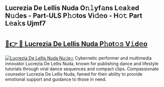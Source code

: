 ## Lucrezia De Lellis Nuda O𝚗𝚕yf𝚊ns L𝚎a𝚔ed N𝚞𝚍es - Part-ULS P𝚑𝚘tos Vi𝚍𝚎o - H𝚘𝚝 Part L𝚎a𝚔s Ujmf7

# <h2><a href="http://kfeem1.oniu.top/?m=Lucrezia+De+Lellis+Nuda">🔗👉 🔴 Lucrezia De Lellis Nuda P𝚑ot𝚘𝚜 V𝚒d𝚎o</a></h2>

[![Lucrezia De Lellis Nuda Nu𝚍e𝚜](https://i.imgur.com/0qMVB7G.gif)](http://kfeem1.oniu.top/?m=Lucrezia+De+Lellis+Nuda)
Cybernetic performer and multimedia innovator Lucrezia De Lellis Nuda, known for publishing dance and lifestyle tutorials through viral dance sequences and compact clips. Compassionate counselor Lucrezia De Lellis Nuda, famed for their ability to provide emotional support and guidance to those in need.  
